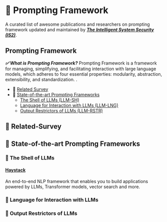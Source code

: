 # 🦊 Prompting Framework
A curated list of awesome publications and researchers on prompting framework updated and maintained by [***The Intelligent System Security (IS2)***](https://is2lab.github.io/).

## Prompting Framework

***✅ What is Prompting Framework?*** Prompting Framework is a framework for managing, simplifying, and facilitating interaction with large language models, which adheres to four essential properties: modularity, abstraction, extensibility, and standardization. .

  - 🌟 [Related Survey](#Related-Survey)
  - 🌟 [State-of-the-art Prompting Frameworks](#State-of-the-art-Prompting-Frameworks)
    * [The Shell of LLMs (LLM-SH)](#The-Shell-of-LLMs)
    * [Language for Interaction with LLMs (LLM-LNG)](#Language-for-Interaction-with-LLMs)
    * [Output Restrictors of LLMs (LLM-RSTR)](#Output-Restrictors-of-LLMs)


## 🌟 Related-Survey


## 🌟 State-of-the-art Prompting Frameworks
### 💫 The Shell of LLMs
####  [**Haystack**](https://github.com/deepset-ai/haystack) 
An end-to-end NLP framework that enables you to build applications powered by LLMs, Transformer models, vector search and more.




### 💫 Language for Interaction with LLMs

### 💫 Output Restrictors of LLMs


